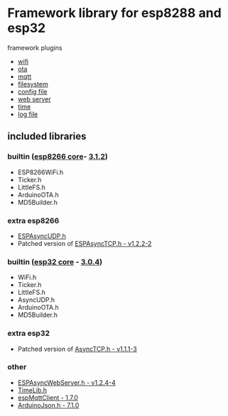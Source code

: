 # Framework library for esp8288 and esp32

framework plugins
 - [wifi](https://github.com/serek4/esp-basic-wifi)
 - [ota](https://github.com/serek4/esp-basic-ota)
 - [mqtt](https://github.com/serek4/esp-basic-mqtt)
 - [filesystem](https://github.com/serek4/esp-basic-fs)
 - [config file](https://github.com/serek4/esp-basic-config)
 - [web server](https://github.com/serek4/esp-basic-web-server)
 - [time](https://github.com/serek4/esp-basic-time)
 - [log file](https://github.com/serek4/esp-basic-logs)

## included libraries

### builtin ([esp8266 core](https://github.com/esp8266/Arduino)- [3.1.2](https://github.com/esp8266/Arduino/tree/3.1.2))
- ESP8266WiFi.h
- Ticker.h
- LittleFS.h
- ArduinoOTA.h
- MD5Builder.h

### extra esp8266
- [ESPAsyncUDP.h](https://github.com/me-no-dev/ESPAsyncUDP)
- Patched version of [ESPAsyncTCP.h - v1.2.2-2](https://github.com/serek4/ESPAsyncTCP/tree/v1.2.2-2)

### builtin ([esp32 core](https://github.com/espressif/arduino-esp32) - [3.0.4](https://github.com/espressif/arduino-esp32/tree/3.0.4))
- WiFi.h
- Ticker.h
- LittleFS.h
- AsyncUDP.h
- ArduinoOTA.h
- MD5Builder.h

### extra esp32
- Patched version of [AsyncTCP.h - v1.1.1-3](https://github.com/serek4/AsyncTCP/tree/v1.1.1-3)

### other
- [ESPAsyncWebServer.h - v1.2.4-4](https://github.com/serek4/ESPAsyncWebServer/tree/v1.2.4-4)
- [TimeLib.h](https://github.com/PaulStoffregen/Time)
- [espMqttClient - 1.7.0](https://github.com/bertmelis/espMqttClient)
- [ArduinoJson.h - 7.1.0](https://github.com/bblanchon/ArduinoJson/tree/v7.1.0)

